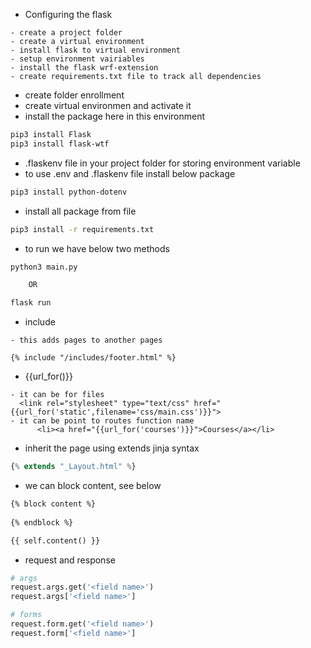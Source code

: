 - Configuring the flask
```text
- create a project folder
- create a virtual environment
- install flask to virtual environment
- setup environment vairiables
- install the flask wrf-extension
- create requirements.txt file to track all dependencies

```

- create folder enrollment
- create virtual environmen and activate it
- install the package here in this environment
```bash
pip3 install Flask
pip3 install flask-wtf
```
- .flaskenv file in your project folder for storing environment variable
- to use .env and .flaskenv file install below package
```bash
pip3 install python-dotenv
```
- install all package from file
```bash
pip3 install -r requirements.txt
```
- to run we have below two methods
```sh
python3 main.py

    OR

flask run
```

- include
```text
- this adds pages to another pages

{% include "/includes/footer.html" %}
```

- {{url_for()}}
```text
- it can be for files
  <link rel="stylesheet" type="text/css" href="{{url_for('static',filename='css/main.css')}}">
- it can be point to routes function name 
      <li><a href="{{url_for('courses')}}">Courses</a></li>
```
- inherit the page using extends jinja syntax
```js
{% extends "_Layout.html" %}
```
- we can block content, see below
```html
{% block content %}
  
{% endblock %}

{{ self.content() }}

```
- request and  response
```py
# args
request.args.get('<field name>')
request.args['<field name>']

# forms
request.form.get('<field name>')
request.form['<field name>']
```